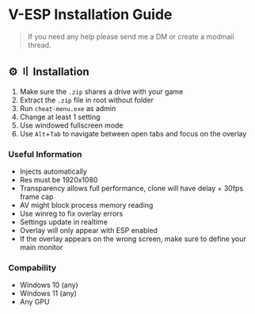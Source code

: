 # V-ESP Installation Guide
> If you need any help please send me a DM or create a modmail thread.

## <a id="installation"></a>⚙️ 〢 Installation

1. Make sure the `.zip` shares a drive with your game
2. Extract the `.zip` file in root without folder
3. Run `cheat-menu.exe` as admin
4. Change at least 1 setting
5. Use windowed fullscreen mode
6. Use `Alt`+`Tab` to navigate between open tabs and focus on the overlay

### Useful Information

- Injects automatically
- Res must be 1920x1080
- Transparency allows full performance, clone will have delay + 30fps frame cap
- AV might block process memory reading
- Use winreg to fix overlay errors
- Settings update in realtime
- Overlay will only appear with ESP enabled
- If the overlay appears on the wrong screen, make sure to define your main monitor

### Compability

- Windows 10 (any)
- Windows 11 (any)
- Any GPU
